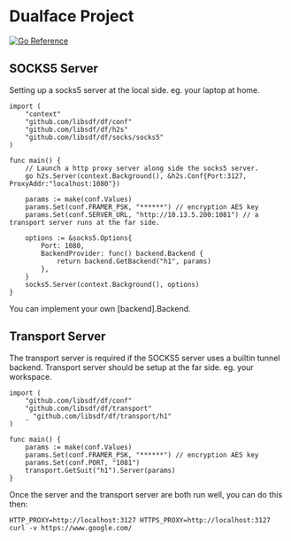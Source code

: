 # Dualface Project

[![Go Reference](https://pkg.go.dev/badge/github.com/libsdf/df.svg)](https://pkg.go.dev/github.com/libsdf/df)

## SOCKS5 Server

Setting up a socks5 server at the local side. eg. your laptop at home.

```
import (
    "context"
    "github.com/libsdf/df/conf"
    "github.com/libsdf/df/h2s"
    "github.com/libsdf/df/socks/socks5"
)

func main() {
    // Launch a http proxy server along side the socks5 server.
    go h2s.Server(context.Background(), &h2s.Conf{Port:3127, ProxyAddr:"localhost:1080"})
   
    params := make(conf.Values)
    params.Set(conf.FRAMER_PSK, "******") // encryption AES key
    params.Set(conf.SERVER_URL, "http://10.13.5.200:1081") // a transport server runs at the far side.

    options := &socks5.Options{
        Port: 1080,
        BackendProvider: func() backend.Backend {
            return backend.GetBackend("h1", params)
        },
    }
    socks5.Server(context.Background(), options)
}
```

You can implement your own [backend].Backend.


## Transport Server

The transport server is required if the SOCKS5 server uses a builtin tunnel backend. Transport server should be setup at the far side. eg. your workspace.

```
import (
    "github.com/libsdf/df/conf"
    "github.com/libsdf/df/transport"
    _ "github.com/libsdf/df/transport/h1"
)

func main() {
    params := make(conf.Values)
    params.Set(conf.FRAMER_PSK, "******") // encryption AES key
    params.Set(conf.PORT, "1081")
    transport.GetSuit("h1").Server(params)
}
```
 
Once the server and the transport server are both run well, you can do this then:

```
HTTP_PROXY=http://localhost:3127 HTTPS_PROXY=http://localhost:3127 curl -v https://www.google.com/
```